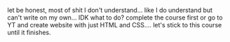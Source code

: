 let be honest, most of shit I don't understand... like I do understand but can't write on my own... IDK what to do? complete the course first or go to YT and create website with just HTML and CSS.... let's stick to this course until it finishes.
